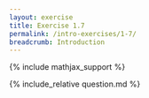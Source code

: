 ```yaml
---
layout: exercise
title: Exercise 1.7
permalink: /intro-exercises/1-7/
breadcrumb: Introduction
---
```


{% include mathjax_support %}

<div><i class="arrow-up loader" data-chapter="intro-exercises" data-exercise="ex_7" data-rating="0"></i></div>
{% include_relative question.md %}
